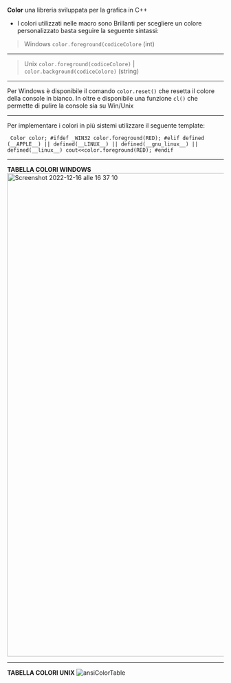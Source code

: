 **Color** una libreria sviluppata per la grafica in C++

* I colori utilizzati nelle macro sono Brillanti per scegliere un colore personalizzato basta seguire la seguente sintassi:

> Windows `color.foreground(codiceColore` (int)

***

> Unix `color.foreground(codiceColore)` | `color.background(codiceColore)` (string)

***

Per Windows è disponibile il comando `color.reset()` che resetta il colore della console in bianco.
In oltre e disponibile una funzione `cl()` che permette di pulire la console sia su Win/Unix

***
Per implementare i colori in più sistemi utilizzare il seguente template:

`
Color color;
#ifdef _WIN32
  color.foreground(RED);
#elif defined (__APPLE__) || defined(__LINUX__) || defined(__gnu_linux__) || defined(__linux__)
  cout<<color.foreground(RED);
#endif`
***

**TABELLA COLORI WINDOWS**
<img width="1121" alt="Screenshot 2022-12-16 alle 16 37 10" src="https://user-images.githubusercontent.com/91205851/208135450-931a677b-3ed5-42d3-9c51-e4bacaea0673.png">


***

**TABELLA COLORI UNIX**
![ansiColorTable](https://user-images.githubusercontent.com/91205851/208135542-392327d4-0156-463e-a2b9-aa15f3abf769.png)
